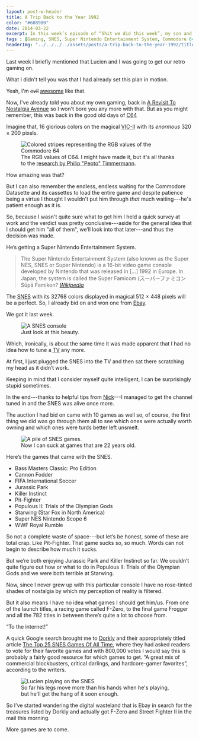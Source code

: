 ```yaml
---
layout: post-w-header
title: A Trip Back to the Year 1992
color: "#608900"
date: 2014-03-22
excerpt: In this week’s episode of “Shit we did this week”, my son and I go back to the year of 1992 to experience some good old fashion gaming.
tags : [Gaming, SNES, Super Nintendo Entertainment System, Commodore 64, C64, Killer Instinct, Jurassic Park, The Abominable Weekly Update]
headerImg: "../../../../assets/posts/a-trip-back-to-the-year-1992/titleImage.png"
---
```

Last week I briefly mentioned that Lucien and I was going to get our retro gaming on.

What I didn't tell you was that I had already set this plan in motion.

Yeah, I'm <del>evil</del> <ins>awesome</ins> like that.

Now, I've already told you about my own gaming, back in [A Revisit To Nostalgia Avenue][revisit] so I won't bore you any more with that. But as you might remember, this was back in the good old days of <abbr title="Commodore 64">C64</abbr>

Imagine that, 16 glorious colors on the magical <abbr title="MOS Technology VIC-II">VIC-II</abbr> with its *enormous* 320 × 200 pixels.

<div>
<figure>
	<img src="../../../../assets/posts/a-trip-back-to-the-year-1992/c64-color-palette-rgb.png" alt="Colored stripes representing the RGB values of the Commodore 64">
	<figcaption>The RGB values of C64. I might have made it, but it's all thanks to the <a href="http://www.pepto.de/projects/colorvic/">research by Philip "Pepto" Timmermann</a>.</figcaption>
</figure>
</div>

How amazing was that?

But I can also remember the endless, endless waiting for the Commodore Datasette and its cassettes to load the entire game and despite patience being a virtue I thought I wouldn't put him through *that* much waiting---he's patient enough as it is.

So, because I wasn't quite sure what to get him I held a quick survey at work and the verdict was pretty conclusive---aside for the general idea that I should get him "all of them", we’ll look into that later---and thus the decision was made.

He’s getting a Super Nintendo Entertainment System.

>The Super Nintendo Entertainment System (also known as the Super NES, SNES or Super Nintendo) is a 16-bit video game console developed by Nintendo that was released in [...] 1992 in Europe. In Japan, the system is called the Super Famicom (スーパーファミコン Sūpā Famikon? <cite>[Wikipedia][wiki-snes]</cite>

The <abbr title="Super Nintendo Entertainment System">SNES</abbr> with its 32768 colors displayed in magical 512 × 448 pixels will be a perfect. So, I already bid on and won one from [Ebay][ebay].

We got it last week.

<div>
<figure>
	<img src="../../../../assets/posts/a-trip-back-to-the-year-1992/snes-console.jpg" alt="A SNES console">
	<figcaption>Just look at this beauty.</figcaption>
</figure>
</div>

Which, ironically, is about the same time it was made apparent that I had no idea how to tune a <abbr title="Television">TV</abbr> any more.

At first, I just plugged the SNES into the TV and then sat there scratching my head as it didn’t work.

Keeping in mind that I consider myself quite intelligent, I can be surprisingly stupid sometimes.

In the end---thanks to helpful tips from [Nick][nick]---I managed to get the channel tuned in and the SNES was alive once more.

The auction I had bid on came with 10 games as well so, of course, the first thing we did was go through them all to see which ones were actually worth owning and which ones were turds better left unsmelt.

<div>
<figure>
	<img src="../../../../assets/posts/a-trip-back-to-the-year-1992/snes-games.jpg" alt="A pile of SNES games.">
	<figcaption>Now I can suck at games that are 22 years old.</figcaption>
</figure>
</div>

Here’s the games that came with the SNES.

- Bass Masters Classic: Pro Edition
- Cannon Fodder
- FIFA International Soccer
- Jurassic Park
- Killer Instinct
- Pit-Fighter
- Populous II: Trials of the Olympian Gods
- Starwing (Star Fox in North America)
- Super NES Nintendo Scope 6
- WWF Royal Rumble

So not a complete waste of space---but let’s be honest, some of these are total crap. Like Pit-Fighter. That game sucks so, so much. Words can not begin to describe how much it sucks.

But we’re both enjoying Jurassic Park and Killer Instinct so far. We couldn’t quite figure out how or what to do in Populous II: Trials of the Olympian Gods and we were both terrible at Starwing.

Now, since I never grew up with this particular console I have no rose-tinted shades of nostalgia by which my perception of reality is filtered.

But it also means I have no idea what games I should get him/us. From one of the launch titles, a racing game called F-Zero, to the final game Frogger and all the 782 titles in between there’s quite a lot to choose from.

“To the internet!”

A quick Google search brought me to [Dorkly][dorkly] and their appropriately titled article [The Top 25 SNES Games Of All Time][dorkly2], where they had asked readers to vote for their favorite games and with 800,000 votes I would say this is probably a fairly good resource for which games to get. “A great mix of commercial blockbusters, critical darlings, and hardcore-gamer favorites”, according to the writers.

<div>
<figure>
	<img src="../../../../assets/posts/a-trip-back-to-the-year-1992/lucien-playing-snes.jpg" alt="Lucien playing on the SNES">
	<figcaption>So far his legs move more than his hands when he's playing, but he'll get the hang of it soon enough.</figcaption>
</figure>
</div>

So I’ve started wandering the digital wasteland that is Ebay in search for the treasures listed by Dorkly and actually got F-Zero and Street Fighter II in the mail this morning.

More games are to come.


[revisit]: http://fiinixdesign.blogspot.co.uk/2013/01/a-revisit-to-nostalgia-avenue.html
[wiki-snes]: http://en.wikipedia.org/wiki/Super_Nintendo_Entertainment_System
[ebay]: http://www.ebay.co.uk
[nick]: https://twitter.com/WaldorfSixpence
[dorkly]: http://www.dorkly.com/
[dorkly2]: http://www.dorkly.com/article/18621/the-top-25-snes-games-of-all-time